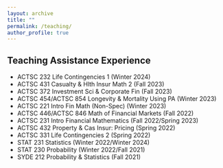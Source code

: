 ```yaml
---
layout: archive
title: ""
permalink: /teaching/
author_profile: true
---
```



Teaching Assistance Experience
------

* ACTSC 232 Life Contingencies 1 (Winter 2024)
* ACTSC 431 Casualty & Hlth Insur Math 2 (Fall 2023)
* ACTSC 372 Investment Sci & Corporate Fin (Fall 2023)
* ACTSC 454/ACTSC 854 Longevity & Mortality Using PA (Winter 2023)
* ACTSC 221 Intro Fin Math (Non-Spec) (Winter 2023)
* ACTSC 446/ACTSC 846 Math of Financial Markets (Fall 2022)
* ACTSC 231 Intro Financial Mathematics (Fall 2022/Spring 2023)
* ACTSC 432 Property & Cas Insur: Pricing (Spring 2022)
* ACTSC 331 Life Contingencies 2 (Spring 2022)
* STAT 231 Statistics (Winter 2022/Winter 2024)
* STAT 230 Probability (Winter 2022/Fall 2021)
* SYDE 212 Probability & Statistics (Fall 2021)
